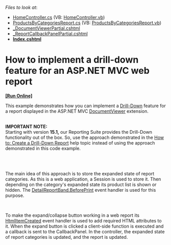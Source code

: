 <!-- default file list -->
*Files to look at*:

* [HomeController.cs](./CS/E5030/Controllers/HomeController.cs) (VB: [HomeController.vb](./VB/E5030/Controllers/HomeController.vb))
* [ProductsByCategoriesReport.cs](./CS/E5030/Reports/ProductsByCategoriesReport.cs) (VB: [ProductsByCategoriesReport.vb](./VB/E5030/Reports/ProductsByCategoriesReport.vb))
* [_DocumentViewerPartial.cshtml](./CS/E5030/Views/Home/_DocumentViewerPartial.cshtml)
* [_ReportCallbackPanelPartial.cshtml](./CS/E5030/Views/Home/_ReportCallbackPanelPartial.cshtml)
* **[Index.cshtml](./CS/E5030/Views/Home/Index.cshtml)**
<!-- default file list end -->
# How to implement a drill-down feature for an ASP.NET MVC web report
<!-- run online -->
**[[Run Online]](https://codecentral.devexpress.com/e5030)**
<!-- run online end -->


<p>This example demonstrates how you can implement a <a href="http://documentation.devexpress.com/#XtraReports/CustomDocument5316"><u>Drill-Down</u></a> feature for a report displayed in the ASP.NET MVC <a href="http://documentation.devexpress.com/#AspNet/CustomDocument10009"><u>DocumentViewer</u></a> extension.<br /><br /></p>
<p><strong>IMPORTANT NOTE:</strong><br />Starting with version <strong>15.1,</strong> our Reporting Suite provides the Drill-Down functionality out of the box. So, use the approach demonstrated in the <a href="https://documentation.devexpress.com/#XtraReports/CustomDocument114106">How to: Create a Drill-Down Report</a> help topic instead of using the approach demonstrated in this code example.<br /><br /></p>
<br />
<p>The main idea of this approach is to store the expanded state of report categories. As this is a web application, a Session is used to store it. Then depending on the category's expanded state its product list is shown or hidden. The <a href="http://documentation.devexpress.com/#XtraReports/DevExpressXtraReportsUIXRControl_BeforePrinttopic"><u>DetailReportBand.BeforePrint</u></a> event handler is used for this purpose.</p>
<br />
<p>To make the expand/collapse button working in a web report its <a href="http://documentation.devexpress.com/#XtraReports/DevExpressXtraReportsUIXRControl_HtmlItemCreatedtopic"><u>HtmlItemCreated</u></a> event handler is used to add required HTML attributes to it. When the expand button is clicked a client-side function is executed and a callback is sent to the CallbackPanel. In the controller, the expanded state of report categories is updated, and the report is updated.</p>

<br/>


